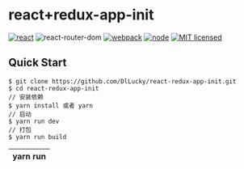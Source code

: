 # react+redux-app-init
[![react](https://img.shields.io/badge/react-^16.7.0-brightgreen.svg?style=flat-square)](https://github.com/facebook/react)
![react-router-dom](https://img.shields.io/badge/react--router--dom-%5E5.0.0-brightgreen.svg)
[![webpack](https://img.shields.io/badge/webpack-%5E4.29.6-brightgreen.svg)](https://www.webpackjs.com/)
[![node](https://img.shields.io/badge/node-%3E%3D9.10.0-brightgreen.svg)](http://nodejs.cn/)
[![MIT licensed](https://img.shields.io/badge/license-MIT-brightgreen.svg)](https://raw.githubusercontent.com/wellyshen/react-cool-starter/master/LICENSE)

## Quick Start
~~~
$ git clone https://github.com/DlLucky/react-redux-app-init.git
$ cd react-redux-app-init
// 安装依赖
$ yarn install 或者 yarn  
// 启动
$ yarn run dev 
// 打包
$ yarn run build
~~~

| yarn run  <script> | 解释 |
| ------ | ------ |
| `dev` | 启动开发环境，代码热更新HRM开启 |
| `dev:mock` | 启动mock服务模拟数据并启动开发环境，代码热更新HRM开启 |
| `build` | 生产环境打包，编译程序到build目录下 |
| `eslint` | 检查所有js和jsx文件是否规范 |
| `stylelint` | 检查所有样式文件(scss/sass/css)文件是否符合规范 |
| `lint` | 启动 `yarn run eslint` 和`yarn run stylelint` |
| `eslint:fix` | 查所有js和jsx文件是否规范，并尽可能的修复它们 |
| `stylelint:fix` | 检查所有样式文件(scss/sass/css)文件是否符合规范，并尽可能的修复它们 |
| `lint:fix` | 启动`yarn run eslint:fix` 和`yarn run stylelint:fix` |




